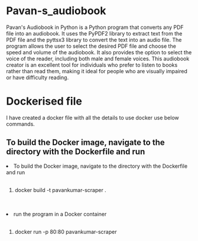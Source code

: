 # Pavan-s_audiobook

Pavan's Audiobook in Python is a Python program that converts any PDF file into an audiobook. It uses the PyPDF2 library to extract text from the PDF file and the pyttsx3 library to convert the text into an audio file. The program allows the user to select the desired PDF file and choose the speed and volume of the audiobook. It also provides the option to select the voice of the reader, including both male and female voices. This audiobook creator is an excellent tool for individuals who prefer to listen to books rather than read them, making it ideal for people who are visually impaired or have difficulty reading.


# Dockerised file

I have created a docker file with all the details to use docker use below commands.


<h2> To build the Docker image, navigate to the directory with the Dockerfile and run </h2>

<li>To build the Docker image, navigate to the directory with the Dockerfile and run </li>

<ol>
  <br>
  <li>docker build -t pavankumar-scraper . </li>
</ol>
<br>
<br>

<li>  run the program in a Docker container </li>

<ol>
  <br>
  <li>docker run -p 80:80 pavankumar-scraper </li>
</ol>

